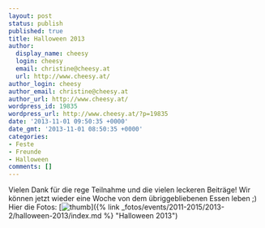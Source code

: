 ```yaml
---
layout: post
status: publish
published: true
title: Halloween 2013
author:
  display_name: cheesy
  login: cheesy
  email: christine@cheesy.at
  url: http://www.cheesy.at/
author_login: cheesy
author_email: christine@cheesy.at
author_url: http://www.cheesy.at/
wordpress_id: 19835
wordpress_url: http://www.cheesy.at/?p=19835
date: '2013-11-01 09:50:35 +0000'
date_gmt: '2013-11-01 08:50:35 +0000'
categories:
- Feste
- Freunde
- Halloween
comments: []
---
```

Vielen Dank für die rege Teilnahme und die vielen leckeren Beiträge! Wir können jetzt wieder eine Woche von dem übriggebliebenen Essen leben ;)
Hier die Fotos:
[![](http://www.cheesy.at/wp-content/uploads/thumb36.jpg "thumb")]({% link _fotos/events/2011-2015/2013-2/halloween-2013/index.md %} "Halloween 2013")
